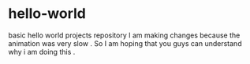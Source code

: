 # hello-world
basic hello world projects repository 
I am making changes because the animation was very slow . So I am hoping that you guys can understand why i am doing this .
